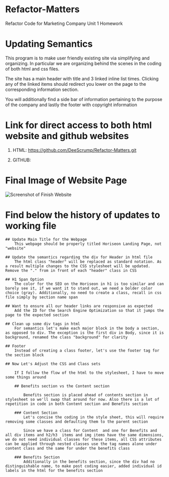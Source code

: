 # Refactor-Matters
Refactor Code for Marketing Company Unit 1 Homework

# Updating Semantics
This program is to make user friendly existing site via simplifying and organizing.  In particular we are organizing behind the scenes in the coding of both html and css files.

The site has a main header with title and 3 linked inline list times.  Clicking any of the linked items should redirect you lower on the page to the corresponding information section.

You will additionally find a side bar of information pertaining to the purpose of the company and lastly the footer with copyright information

# Link for direct access to both html website and github websites

1. HTML: https://github.com/DeeScrump/Refactor-Matters.git

2. GITHUB: 

# Final Image of Website Page

![Screenshot of Finish Website](./Develop/assets/images/Screenshot.jpg)

# Find below the history of updates to working file

    ## Update Main Title for the Webpage
        This webpage should be properly titled Horiseon Landing Page, not "website"

    ## Update the semantics regarding the div for Header in html file
        The html class "header" will be replaced as standard notation. As a result multiple changes to the CSS stylesheet will be updated.  Remove the "." from in front of each "header" class in CSS

    ## H1 Span Option
        The color for the SEO on the Horiseon in h1 is too similar and can barely see it, if we want it to stand out, we need a bolder color choice (gray). Additionally, no need to create a class, recall in css file simply by section name span

    ## Want to ensure all our header links are responsive as expected
        Add the ID for the Search Engine Optimization so that it jumps the page to the expected section

    ## Clean up some div tags in html
        For semantics let's make each major block in the body a section, as opposed to div. The exception is the first div in Body, since it is background, renamed the class "background" for clarity

    ## Footer
        Instead of creating a class footer, let's use the footer tag for the section block

    ## Now Let's Adjust the CSS and Class sets

        If I follow the flow of the html to the stylesheet, I have to move some things around

        ## Benefits section vs the Content section

            Benefits section is placed ahead of contents section in stylesheet so we'll swap that around for now. Also there is a lot of repetition in code in both Content section and Benefits section

        ### Content Section
            Let's concise the coding in the style sheet, this will require removing some classes and defaulting them to the parent section

            Since we have a class for Content  and one for Benefits and all div items and h2/h3  items and img items have the same dimensions, we do not need individual classes for these items, all CSS attributes can be applied through nested classes use the tag names alone under content class and the same for under the benefits class

        ### Benefits Section
            Additionally in the benefits section, since the div had no distinguishable name, to make post coding easier, added individual id labels in the html for the benefits section